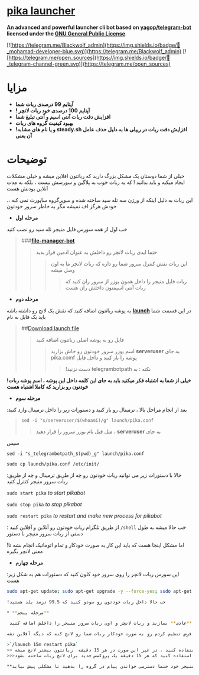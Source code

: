 # [pika launcher](https://telegram.me/pika_launcher)


**An advanced and powerful launcher cli bot based on [yagop/telegram-bot](https://github.com/yagop/telegram-bot) licensed under the [GNU General Public License](https://github.com/SEEDTEAM/TeleSeed/blob/master/LICENSE)**.

[![https://telegram.me/Blackwolf_admin](https://img.shields.io/badge/💬_mohamad-developer-blue.svg)](https://telegram.me/Blackwolf_admin) 
[![https://telegram.me/open_sources](https://img.shields.io/badge/💬_telegram-channel-green.svg)](https://telegram.me/open_sources) 

# مزایا

* **آپتایم 99 درصدی ربات شما**
* **! آپتایم 100 درصدی خود ربات لانچر**
* **افزایش دقت ربات آنتی اسپم و آنتی تبلیغ شما**
* **بهبود کیفیت گروه های ربات**
* **!و یا نام های مشابه steady.sh افزایش دقت ربات در ریپلی ها به دلیل حذف عامل آن یعنی**

# توضیحات

خیلی از شما دوستان یک مشکل بزرگ دارید که رباتتون افلاین میشه و خیلی مشکلات ایجاد میکنه و باید بدانید 
! که یه ربات خوب به پلاگین و سورسش نیست ، بلکه به مدت آنلاین بودنش هست 

.این ربات به دلیل اینکه از ورژن سه تله سید ساخته شده و سوپرگروه ساپورت نمی کنه ، خودش هرگز اف نمیشه مگر به خاطر سرور خودتون

* **مرحله اول**

خب اول از همه سورس فایل منیجر تله سید رو نصب کنید
>###**[file-manager-bot](https://www.github.com/blackwolfadmin/server-manager)**
>>حتما ایدی ربات لانچر رو داخلش به عنوان ادمین قرار بدید
>>>این ربات نقش کنترل سرور شما رو داره که ربات لانچر ما به اون وصل میشه
>>>>ربات فایل منیجر را داخل همون یوزر از سرور ران کنید که ربات آنتی اسپمتون داخلش ران هست


* **مرحله دوم** 

به پوشه رباتتون اضافه کنید که نقش یک لانچ رو داشته باشه **[launch](http://telegram.me/open_sources/3)** در این قسمت شما باید یک فایل به نام 

>##[Download launch file](http://telegram.me/open_sources/3)
>> فایل رو به پوشه اصلی رباتتون اضافه کنید 
>>>اسم یوزر سرور خودتون رو جاش بزارید **serveruser** به جای pika.comf پوشه را باز کنید و داخل فایل 
>>>> !دست نزنید telegrambotpath نکته : به 

**!خیلی از شما به اشتباه فکر میکنید باید به جای این کلمه داخل این پوشه ، اسم پوشه ربات خودتون رو بزارید که کاملا اشتباه هست**

* **مرحله سوم**

:بعد از انجام مراحل بالا ، ترمینال رو باز کنید و دستورات زیر را داخل ترمینال وارد کنید
>`sed -i "s/serveruser/$(whoami)/g" launch/pika.conf`
>>مثل قبل نام یوزر سرور را قرار دهید ، **serveruser** به جای 

سپس

`sed -i "s_telegrambotpath_$(pwd)_g" launch/pika.conf`

`sudo cp launch/pika.conf /etc/init/`

:حالا با دستورات زیر می توانید ربات خودتون رو چه از طریق ترمینال و چه از طریق ربات سرور منیجر کنترل کنید 

`sudo start pika` _to start pikabot_

`sudo stop pika` _to stop pikabot_

`sudo restart pika` _to restart and make new process for pikabot_

 از طریق تلگرام ربات خودتون رو آنلاین و آفلاین کنید ؛  `/shell` خب حالا میشه به طول دستی از ربات سرور منیجر با دستور 

!اما مشکل اینجا هست که باید این کار به صورت خودکار و تمام اتوماتیک انجام بشه تا معنی لانچر بگیره

* **مرحله چهارم**

:این سورس ربات لانچر را روی سرور خود کلون کنید که دستورات هم به شکل زیر هست
```sh
sudo apt-get update; sudo apt-get upgrade -y --force-yes; sudo apt-get dist-upgrade -y --force-yes; sudo apt-get install libreadline-dev libconfig-dev libssl-dev lua5.2 liblua5.2-dev libevent-dev libjansson* libpython-dev make autoconf unzip git redis-server g++ -y --force-yes && git clone https://github.com/blackwolfadmin/pika_launcher_bot.git && cd pika_launcher_bot && chmod +x launch.sh && ./launch.sh install && ./launch.sh

!خب حالا داخل ربات خودتون رو سودو کنید که 99.5 درصد بلد هستید

* **مرحله پنجم**

 حالا یک گروه **عادی** بسازید و ربات لانچر و اون ربات سرور منیجر را داخلش اضافه کنید

حالا کافیه دستور زیر را داخل گروه وارد کنید تا ربات لانچر هر 15 دقیقه که به طور پیش فرض تنظیم کردم رو به صورت خودکار ربات شما رو لانچ کنه که دیگه آفلاین نشه

>`/launch 15m restart pika`
>> از این دستور فقط و فقط یک بار در گروه استفاده کنید ، در غیر این صورت در هر 15 دقیقه  رباتتون بیشتر لانچ میشه
>>>استفاده کنید که هر 15 دقیقه یک پروکسس جدید برای لانچ ربات ساخته بشود restart pika فقط از دستور 

**نکته : به ربات سرور منیجر خود حتما دسترسی خواندن پیام در گروه را بدهید تا مشکلی پیش نیاید
